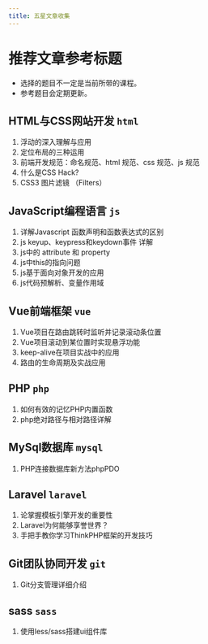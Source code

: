 ```yaml
---
title: 五星文章收集
---
```


# 推荐文章参考标题

* 选择的题目不一定是当前所带的课程。
* 参考题目会定期更新。

## HTML与CSS网站开发 `html`

  1. 浮动的深入理解与应用
  2. 定位布局的三种运用
  3. 前端开发规范：命名规范、html 规范、css 规范、js 规范
  4. 什么是CSS Hack?
  5. CSS3 图片滤镜 （Filters）

## JavaScript编程语言 `js`

  1. 详解Javascript 函数声明和函数表达式的区别
  2. js keyup、keypress和keydown事件 详解
  3. js中的 attribute 和 property
  4. js中this的指向问题
  5. js基于面向对象开发的应用
  6. js代码预解析、变量作用域


## Vue前端框架 `vue`

  1. Vue项目在路由跳转时监听并记录滚动条位置
  2. Vue项目滚动到某位置时实现悬浮功能
  3. keep-alive在项目实战中的应用
  4. 路由的生命周期及实战应用

## PHP `php`

  1. 如何有效的记忆PHP内置函数
  2. php绝对路径与相对路径详解

## MySql数据库 `mysql`

  1. PHP连接数据库新方法phpPDO 

## Laravel `laravel`

  1. 论掌握模板引擎开发的重要性
  2. Laravel为何能够享誉世界？
  3. 手把手教你学习ThinkPHP框架的开发技巧


## Git团队协同开发 `git`

  1. Git分支管理详细介绍

## sass `sass`

  1. 使用less/sass搭建ui组件库